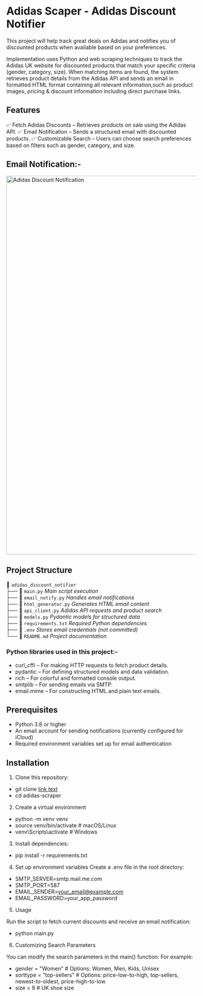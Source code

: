 #  Adidas Scaper - Adidas Discount Notifier

This project will help track great deals on Adidas and notifies you of discounted products when available based on your preferences. 

Implementation uses Python and web scraping techniques to track the Adidas UK website for discounted products that match your specific criteria (gender, category, size). When matching items are found, the system retrieves product details from the Adidas API and sends an email in formatted HTML format containing all relevant information,such as product images, pricing & discount information including direct purchase links. 

## Features

✅ Fetch Adidas Discounts – Retrieves products on sale using the Adidas API.
✅ Email Notification – Sends a structured email with discounted products.
✅ Customizable Search – Users can choose search preferences based on filters such as gender, category, and size.

## Email Notification:-
<img width="1000" alt="Adidas Discount Notification" src="https://github.com/user-attachments/assets/55070a0a-a5e1-43dc-8daa-a3bed4c422fb" />


## Project Structure
📂 `adidas_discount_notifier`  
├── 📄 `main.py`              *Main script execution*  
├── 📄 `email_notify.py`      *Handles email notifications*  
├── 📄 `html_generator.py`    *Generates HTML email content*  
├── 📄 `api_client.py`        *Adidas API requests and product search*  
├── 📄 `models.py`            *Pydantic models for structured data*  
├── 📄 `requirements.txt`     *Required Python dependencies*  
├── 📄 `.env`                 *Stores email credentials (not committed)*  
└── 📄 `README.md`            *Project documentation*


### Python libraries used in this project:-

  -  curl_cffi – For making HTTP requests to fetch product details.
  -  pydantic – For defining structured models and data validation.
  -  rich – For colorful and formatted console output.
  -  smtplib – For sending emails via SMTP.
  -  email.mime – For constructing HTML and plain text emails.
    


## Prerequisites

-  Python 3.8 or higher
-  An email account for sending notifications (currently configured for iCloud)
-  Required environment variables set up for email authentication

## Installation

1.  Clone this repository:

-  git clone [link text](https://github.com/yourusername/adidas-scraper.git)
-  cd adidas-scraper

2.  Create a virtual environment

-  python -m venv venv
-  source venv/bin/activate  # macOS/Linux
-  venv\Scripts\activate     # Windows

3.  Install dependencies:

-  pip install -r requirements.txt


4. Set up environment variables
Create a .env file in the root directory:

-  SMTP_SERVER=smtp.mail.me.com
-  SMTP_PORT=587
-  EMAIL_SENDER=your_email@example.com
-  EMAIL_PASSWORD=your_app_password

5.  Usage

Run the script to fetch current discounts and receive an email notification:
-  python main.py

6.  Customizing Search Parameters

You can modify the search parameters in the main() function:
For example:
-  gender = "Women"          # Options: Women, Men, Kids, Unisex
-  sorttype = "top-sellers"  # Options: price-low-to-high, top-sellers, newest-to-oldest, price-high-to-low
-  size = 9 # UK shoe size



